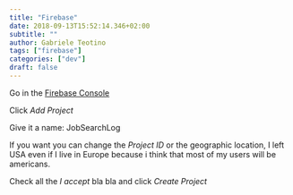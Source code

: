 ```yaml
---
title: "Firebase"
date: 2018-09-13T15:52:14.346+02:00
subtitle: ""
author: Gabriele Teotino
tags: ["firebase"]
categories: ["dev"]
draft: false
---
```


<!--more-->

Go in the [Firebase Console](https://console.firebase.google.com/?hl=en)

Click *Add Project*

Give it a name: JobSearchLog

If you want you can change the *Project ID* or the geographic location, I left USA even if I live in Europe because i think that most of my users will be americans.

Check all the *I accept* bla bla and click *Create Project*
